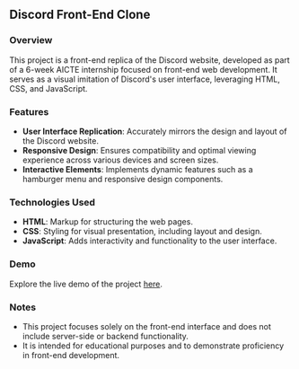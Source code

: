 ## Discord Front-End Clone

### Overview
This project is a front-end replica of the Discord website, developed as part of a 6-week AICTE internship focused on front-end web development. It serves as a visual imitation of Discord's user interface, leveraging HTML, CSS, and JavaScript.

### Features
- **User Interface Replication**: Accurately mirrors the design and layout of the Discord website.
- **Responsive Design**: Ensures compatibility and optimal viewing experience across various devices and screen sizes.
- **Interactive Elements**: Implements dynamic features such as a hamburger menu and responsive design components.

### Technologies Used
- **HTML**: Markup for structuring the web pages.
- **CSS**: Styling for visual presentation, including layout and design.
- **JavaScript**: Adds interactivity and functionality to the user interface.

### Demo
Explore the live demo of the project [here](https://discord-clone-ardhendu-shekhar.vercel.app/).

### Notes
- This project focuses solely on the front-end interface and does not include server-side or backend functionality.
- It is intended for educational purposes and to demonstrate proficiency in front-end development.
